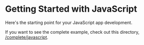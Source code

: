 # Getting Started with JavaScript

Here's the starting point for your JavaScript app development.

If you want to see the complete example, check out this directory, [/complete/javascript](../complete/javascript/).


